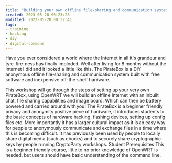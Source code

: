 ```yaml
---
title: "Building your own offline file-sharing and communication system for the inevitable downfall of the Internet"
created: 2023-05-28 00:23:28
modified: 2023-05-28 00:32:41
tags:
- training
- hacking
- diy
- digital-commons
---
```


Have you ever considered a world where the Internet in all it's grandeur and tyre-fire-ness has finally imploded. Well after living for 8 months without the Internet I did and it looked a little like this. The PirateBox is a DIY anonymous offline file-sharing and communication system built with free software and inexpensive off-the-shelf hardware.  
  
This workshop will go through the steps of setting up your very own PirateBox, using OpenWRT we will build an offline Internet with an inbuilt chat, file sharing capabilities and image board. Which can then be battery powered and carried around with you! The PirateBox is a beginner friendly privacy and anonymity positive piece of hardware, it introduces students to the basic concepts of hardware hacking, flashing devices, setting up config files etc. More importantly it has a larger cultural impact as it is an easy way for people to anonymously communicate and exchange files in a time where this is becoming difficult. It has previously been used by people to locally share digital media (such as ebooks) and to securely share cryptographic keys by people running CryptoParty workshops. Student Prerequisites This is a beginner friendly course, little to no prior knowledge of OpenWRT is needed, but users should have basic understanding of the command line.